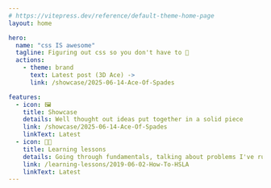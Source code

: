```yaml
---
# https://vitepress.dev/reference/default-theme-home-page
layout: home

hero:
  name: "css IS awesome"
  tagline: Figuring out css so you don't have to 🧠
  actions:
    - theme: brand
      text: Latest post (3D Ace) ->
      link: /showcase/2025-06-14-Ace-Of-Spades

features:
  - icon: 🖼️
    title: Showcase
    details: Well thought out ideas put together in a solid piece
    link: /showcase/2025-06-14-Ace-Of-Spades
    linkText: Latest
  - icon: 🧑‍🏫
    title: Learning lessons
    details: Going through fundamentals, talking about problems I've run across
    link: /learning-lessons/2019-06-02-How-To-HSLA
    linkText: Latest
---
```

